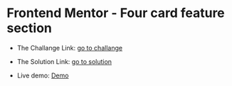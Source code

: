 # Frontend Mentor - Four card feature section

- The Challange Link: [go to challange](https://www.frontendmentor.io/challenges/four-card-feature-section-weK1eFYK)

- The Solution Link: [go to solution]()

- Live demo: [Demo](https://noob-web-dev.github.io/four-card/)
